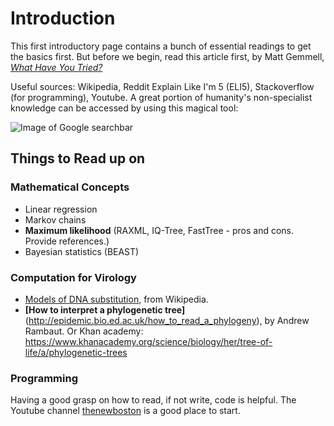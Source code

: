 # Introduction
This first introductory page contains a bunch of essential readings to get the basics first. But before we begin, read this article first, by Matt Gemmell, *[What Have You Tried?](http://mattgemmell.com/what-have-you-tried/)*

Useful sources: Wikipedia, Reddit Explain Like I'm 5 (ELI5), Stackoverflow (for programming), Youtube. A great portion of humanity's non-specialist knowledge can be accessed by using this magical tool:

![Image of Google searchbar](https://upload.wikimedia.org/wikipedia/commons/9/96/Google_web_search.png)

## Things to Read up on
### Mathematical Concepts
 - Linear regression
 - Markov chains
 - **Maximum likelihood** (RAXML, IQ-Tree, FastTree - pros and cons. Provide references.)
 - Bayesian statistics (BEAST)

### Computation for Virology
 - [Models of DNA substitution](https://en.wikipedia.org/wiki/Models_of_DNA_evolution), from Wikipedia. 
 - **[How to interpret a phylogenetic tree]**(http://epidemic.bio.ed.ac.uk/how_to_read_a_phylogeny), by Andrew Rambaut. Or Khan academy: https://www.khanacademy.org/science/biology/her/tree-of-life/a/phylogenetic-trees

### Programming
Having a good grasp on how to read, if not write, code is helpful. The Youtube channel [thenewboston](https://www.youtube.com/watch?v=HBxCHonP6Ro&list=PL6gx4Cwl9DGAcbMi1sH6oAMk4JHw91mC_) is a good place to start.
